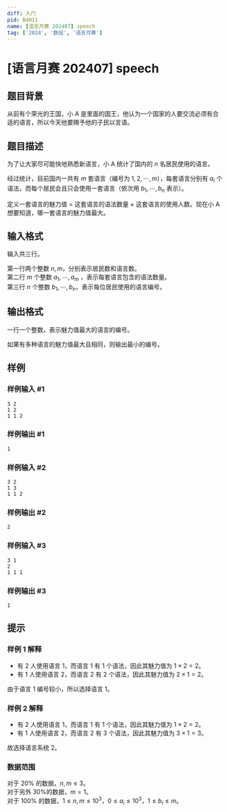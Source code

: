 ```yaml
---
diff: 入门
pid: B4011
name: [语言月赛 202407] speech
tag: ['2024', '数组', '语言月赛']
---
```

# [语言月赛 202407] speech
## 题目背景

从前有个荣光的王国，小 A 是里面的国王，他认为一个国家的人要交流必须有合适的语言，所以今天他要赐予他的子民以言语。
## 题目描述

为了让大家尽可能快地熟悉新语言，小 A 统计了国内的 $n$ 名居民使用的语言。

经过统计，目前国内一共有 $m$ 套语言（编号为 $1, 2, \cdots, m$），每套语言分别有 $a_i$ 个语法，而每个居民会且只会使用一套语言（依次用 $b_1, \cdots, b_n$ 表示）。

定义一套语言的魅力值 $=$ 这套语言的语法数量 $\times$ 这套语言的使用人数。现在小 A 想要知道，哪一套语言的魅力值最大。
## 输入格式

输入共三行。

第一行两个整数 $n,m$，分别表示居民数和语言数。  
第二行 $m$ 个整数 $a_1, \cdots, a_m$ ，表示每套语言包含的语法数量。  
第三行 $n$ 个整数 $b_1, \cdots, b_n$，表示每位居民使用的语言编号。
## 输出格式

一行一个整数，表示魅力值最大的语言的编号。

如果有多种语言的魅力值最大且相同，则输出最小的编号。
## 样例

### 样例输入 #1
```
3 2
1 2
1 1 2

```
### 样例输出 #1
```
1

```
### 样例输入 #2
```
3 2
1 3
1 1 2

```
### 样例输出 #2
```
2

```
### 样例输入 #3
```
3 1
2 
1 1 1

```
### 样例输出 #3
```
1

```
## 提示

### 样例 1 解释

- 有 $2$ 人使用语言 $1$，而语言 $1$ 有 $1$ 个语法，因此其魅力值为 $1 \times 2 = 2$。
- 有 $1$ 人使用语言 $2$，而语言 $2$ 有 $2$ 个语法，因此其魅力值为 $2 \times 1 = 2$。

由于语言 $1$ 编号较小，所以选择语言 $1$。   

### 样例 2 解释

- 有 $2$ 人使用语言 $1$，而语言 $1$ 有 $1$ 个语法，因此其魅力值为 $1 \times 2 = 2$。
- 有 $1$ 人使用语言 $2$，而语言 $2$ 有 $3$ 个语法，因此其魅力值为 $3 \times 1 = 3$。

故选择语言系统 $2$。

### 数据范围

对于 $20\%$ 的数据，$n,m \le 3$。  
对于另外 $30\%$的数据，$m = 1$。  
对于 $100\%$ 的数据，$1 \le n,m \le 10^3$，$0 \leq a_i \leq 10^3$，$1 \leq b_i \leq m$。 
